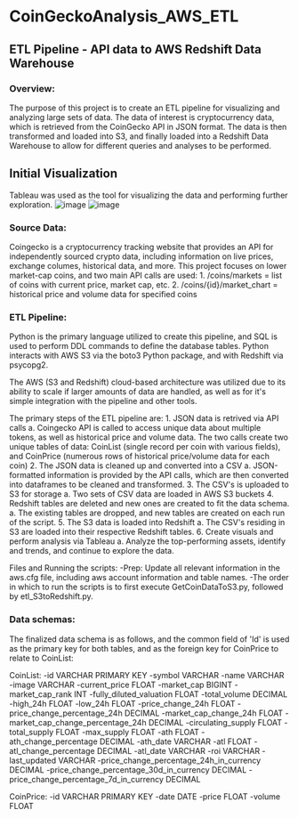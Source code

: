 # CoinGeckoAnalysis_AWS_ETL

## ETL Pipeline - API data to AWS Redshift Data Warehouse

### Overview:

The purpose of this project is to create an ETL pipeline for visualizing and analyzing large sets of data. The data of interest is cryptocurrency data, which is retrieved from the CoinGecko API in JSON format. The data is then transformed and loaded into S3, and finally loaded into a Redshift Data Warehouse to allow for different queries and analyses to be performed.

## Initial Visualization
Tableau was used as the tool for visualizing the data and performing further exploration.
![image](https://user-images.githubusercontent.com/46071768/149466021-4822f22d-7a92-43bf-912f-474e3dc663a5.png)
![image](https://user-images.githubusercontent.com/46071768/149466031-b1ff63a3-7f4e-4511-8499-949311d44d0e.png)

### Source Data:
Coingecko is a cryptocurrency tracking website that provides an API for independently sourced crypto data, including information on live prices, exchange columes, historical data, and more. This project focuses on lower market-cap coins, and two main API calls are used:
	1. /coins/markets = list of coins with current price, market cap, etc.
	2. /coins/{id}/market_chart = historical price and volume data for specified coins

### ETL Pipeline:
Python is the primary language utilized to create this pipeline, and SQL is used to perform DDL commands to define the database tables. Python interacts with AWS S3 via the boto3 Python package, and with Redshift via psycopg2.

The AWS (S3 and Redshift) cloud-based architecture was utilized due to its ability to scale if larger amounts of data are handled, as well as for it's simple integration with the pipeline and other tools.

The primary steps of the ETL pipeline are:
	1. JSON data is retrived via API calls
		a. Coingecko API is called to access unique data about multiple tokens, as well as historical price and volume data. The two calls create two unique tables of data: CoinList (single record per coin with various fields), and CoinPrice (numerous rows of historical price/volume data for each coin)
	2. The JSON data is cleaned up and converted into a CSV
		a. JSON-formatted information is provided by the API calls, which are then converted into dataframes to be cleaned and transformed. 
	3. The CSV's is uploaded to S3 for storage
		a. Two sets of CSV data are loaded in AWS S3 buckets 
	4. Redshift tables are deleted and new ones are created to fit the data schema.
		a. The existing tables are dropped, and new tables are created on each run of the script.
	5. The S3 data is loaded into Redshift
		a. The CSV's residing in S3 are loaded into their respective Redshift tables.
	6. Create visuals and perform analysis via Tableau
		a. Analyze the top-performing assets, identify and trends, and continue to explore the data.

Files and Running the scripts:
  -Prep: Update all relevant information in the aws.cfg file, including aws account information and table names.
  -The order in which to run the scripts is to first execute GetCoinDataToS3.py, followed by etl_S3toRedshift.py.

### Data schemas:
The finalized data schema is as follows, and the common field of 'Id' is used as the primary key for both tables, and as the foreign key for CoinPrice to relate to CoinList:

CoinList:
  -id VARCHAR PRIMARY KEY
  -symbol VARCHAR
  -name VARCHAR
  -image VARCHAR
  -current_price FLOAT
  -market_cap BIGINT
  -market_cap_rank INT
  -fully_diluted_valuation FLOAT
  -total_volume DECIMAL
  -high_24h FLOAT
  -low_24h FLOAT
  -price_change_24h FLOAT
  -price_change_percentage_24h DECIMAL
  -market_cap_change_24h FLOAT
  -market_cap_change_percentage_24h DECIMAL
  -circulating_supply FLOAT
  -total_supply FLOAT
  -max_supply FLOAT
  -ath FLOAT
  -ath_change_percentage DECIMAL
  -ath_date VARCHAR
  -atl FLOAT
  -atl_change_percentage DECIMAL
  -atl_date VARCHAR
  -roi VARCHAR
  -last_updated VARCHAR
  -price_change_percentage_24h_in_currency DECIMAL
  -price_change_percentage_30d_in_currency DECIMAL
  -price_change_percentage_7d_in_currency DECIMAL

CoinPrice:
  -id VARCHAR PRIMARY KEY
  -date DATE
  -price FLOAT
  -volume FLOAT
  





